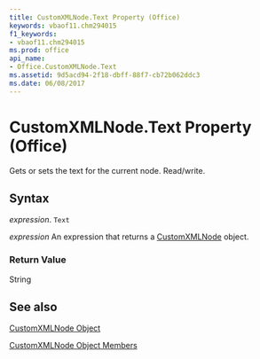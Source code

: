 ```yaml
---
title: CustomXMLNode.Text Property (Office)
keywords: vbaof11.chm294015
f1_keywords:
- vbaof11.chm294015
ms.prod: office
api_name:
- Office.CustomXMLNode.Text
ms.assetid: 9d5acd94-2f18-dbff-88f7-cb72b062ddc3
ms.date: 06/08/2017
---
```



# CustomXMLNode.Text Property (Office)

Gets or sets the text for the current node. Read/write.


## Syntax

 _expression_. `Text`

 _expression_ An expression that returns a [CustomXMLNode](./Office.CustomXMLNode.md) object.


### Return Value

String


## See also


[CustomXMLNode Object](Office.CustomXMLNode.md)



[CustomXMLNode Object Members](./overview/customxmlnode-members-office.md)

